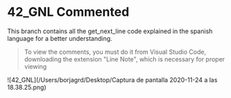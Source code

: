 # 42_GNL	Commented

This branch contains all the get\_next\_line code explained in the spanish language for a better understanding.

> To view the comments, you must do it from Visual Studio Code, downloading the extension "Line Note", which is necessary for proper viewing

![42_GNL](/Users/borjagrd/Desktop/Captura de pantalla 2020-11-24 a las 18.38.25.png)